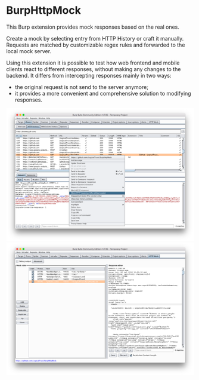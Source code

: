 # BurpHttpMock

This Burp extension provides mock responses based on the real ones. 

Create a mock by selecting entry from HTTP History or craft it manually. Requests are matched by customizable regex rules and forwarded to the local mock server.

Using this extension it is possible to test how web frontend and mobile clients react to different responses, without making any changes to the backend.
It differs from intercepting responses mainly in two ways: 
- the original request is not send to the server anymore;
- it provides a more convenient and comprehensive solution to modifying responses.


![screen 3](https://raw.githubusercontent.com/LogicalTrust/materials/master/burp-httpmock/1.png)
![screen 1](https://raw.githubusercontent.com/LogicalTrust/materials/master/burp-httpmock/2.png)
